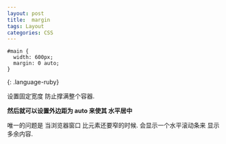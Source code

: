 ```yaml
---
layout: post
title:  margin
tags: Layout
categories: CSS
---
```


~~~
#main {
  width: 600px;
  margin: 0 auto; 
}
~~~
{: .language-ruby}



设置固定宽度 防止撑满整个容器.

**然后就可以设置外边距为 auto 来使其 水平居中**

唯一的问题是 当浏览器窗口 比元素还要窄的时候.
会显示一个水平滚动条来 显示多余内容.
